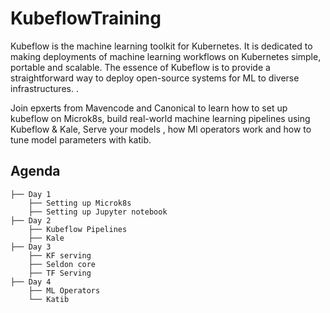 # KubeflowTraining


Kubeflow is the machine learning toolkit for Kubernetes. It is dedicated to making deployments of machine learning workflows on 
Kubernetes simple, portable and scalable. The essence of Kubeflow is to provide a straightforward way to deploy open-source 
systems for ML to diverse infrastructures. .

Join epxerts from Mavencode and Canonical to learn how to set up kubeflow on Microk8s, build real-world machine learning pipelines 
using Kubeflow & Kale, Serve your models , how Ml operators work and how to tune model parameters with katib. 


## Agenda

    ├── Day 1
		├── Setting up Microk8s
		├── Setting up Jupyter notebook		
    ├── Day 2      
		├── Kubeflow Pipelines     
		├── Kale
    ├── Day 3
		├── KF serving
		├── Seldon core
		├── TF Serving
    ├── Day 4
		├── ML Operators                
		└── Katib
